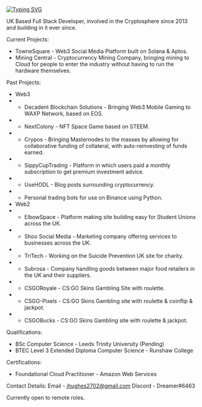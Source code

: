 [![Typing SVG](https://readme-typing-svg.herokuapp.com?font=Fira+Code&duration=2500&pause=1000&lines=d2Dreamer;Blockchain+Enthusiast;Full+Stack+Developer)](https://git.io/typing-svg)

UK Based Full Stack Developer, involved in the Cryptosphere since 2013 and building in it ever since. 

Current Projects:
- TowneSquare - Web3 Social Media Platform built on Solana & Aptos.
- Mining Central - Cryptocurrency Mining Company, bringing mining to Cloud for people to enter the industry without having to run the hardware themselves.

Past Projects:
- Web3
- - Decadent Blockchain Solutions - Bringing Web3 Mobile Gaming to WAXP Network, based on EOS.
- - NextColony - NFT Space Game based on STEEM.
- - Crypos - Bringing Masternodes to the masses by allowing for collaborative funding of collateral, with auto-reinvesting of funds earned.
- - SippyCupTrading - Platform in which users paid a monthly subscription to get premium investment advice.
- - UseHODL - Blog posts surrounding cryptocurrency.
- - Personal trading bots for use on Binance using Python.
- Web2
- - ElbowSpace - Platform making site building easy for Student Unions across the UK.
- - Shoo Social Media - Marketing company offering services to businesses across the UK.
- - TriTech - Working on the Suicide Prevention UK site for charity.
- - Subrosa - Company handling goods between major food retailers in the UK and their suppliers.
- - CSGORoyale - CS:GO Skins Gambling Site with roulette.
- - CSGO-Pixels - CS:GO Skins Gambling site with roulette & coinflip & jackpot.
- - CSGOBucks - CS:GO Skins Gambling site with roulette & jackpot.

Qualifications:
- BSc Computer Science - Leeds Trinity University (Pending)
- BTEC Level 3 Extended Diploma Computer Science - Runshaw College

Certifications:
- Foundational Cloud Practitioner - Amazon Web Services

Contact Details:
Email - jhughes2702@gmail.com
Discord - Dreamer#6463

Currently open to remote roles.
